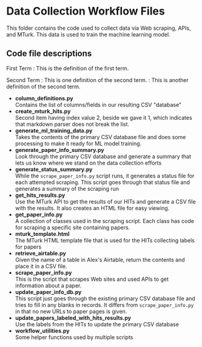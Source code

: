 # Data Collection Workflow Files

This folder contains the code used to collect data via Web scraping, APIs, and MTurk. This data is used to 
train the machine learning model. 

## Code file descriptions

First Term
: This is the definition of the first term.

Second Term
: This is one definition of the second term.
: This is another definition of the second term.

- **column_definitions.py**  
Contains the list of columns/fields in our resulting CSV "database"
- **create_mturk_hits.py**  
Second item having index value 2, beside we gave it 1, which indicates that markdown parser does not break the list.
- **generate_ml_training_data.py**  
Takes the contents of the primary CSV database file and does some processing to make it ready for ML model
training.
- **generate_paper_info_summary.py**  
Look through the primary CSV database and generate a summary that lets us know 
where we stand on the data collection efforts
- **generate_status_summary.py**  
While the `scrape_paper_info.py` script runs, it generates a status file for each attempted scraping. This 
script goes through that status file and generates a summary of the scraping run
- **get_hits_results.py**  
Use the MTurk API to get the results of our HITs and generate a CSV file with the results. It also creates 
an HTML file for easy viewing.
- **get_paper_info.py**  
A collection of classes used in the scraping script. Each class has code for scraping a specific site
containing papers.
- **mturk_template.html**  
The MTurk HTML template file that is used for the HITs collecting labels for papers
- **retrieve_airtable.py**  
Given the name of a table in Alex's Airtable, return the contents and place it in a CSV file.
- **scrape_paper_info.py**  
This is the script that scrapes Web sites and used APIs to get information about a paper.
- **update_paper_info_db.py**  
This script just goes through the existing primary CSV database file and tries to fill in any blanks 
in records. It differs from `scrape_paper_info.py` in that no new URLs to paper pages is given.
- **update_papers_labeled_with_hits_results.py**  
Use the labels from the HITs to update the primary CSV database
- **workflow_utilities.py**  
Some helper functions used by multiple scripts
